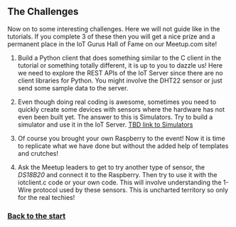 ## The Challenges ##

Now on to some interesting challenges. Here we will not guide like in the tutorials. If you complete 3 of these then you will get a nice prize and a permanent place in the IoT Gurus Hall of Fame on our Meetup.com site!

1. Build a Python client that does something similar to the C client in the tutorial or something totally different, it is up to you to dazzle us! Here we need to explore the REST APIs of the IoT Server since there are no client libraries for Python. You might involve the DHT22 sensor or just send some sample data to the server.

2. Even though doing real coding is awesome, sometimes you need to quickly create some devices with sensors where the hardware has not even been built yet. The answer to this is Simulators. Try to build a simulator and use it in the IoT Server.
[TBD link to Simulators](http://simulators.md)

3. Of course you brought your own Raspberry to the event! Now it is time to replicate what we have done but without the added help of templates and crutches!

4. Ask the Meetup leaders to get to try another type of sensor, the *DS18B20* and connect it to the Raspberry. Then try to use it with the iotclient.c code or your own code. This will involve understanding the 1-Wire protocol used by these sensors. This is uncharted territory so only for the real techies!

### [Back to the start](raspberrysetup.md) ###
